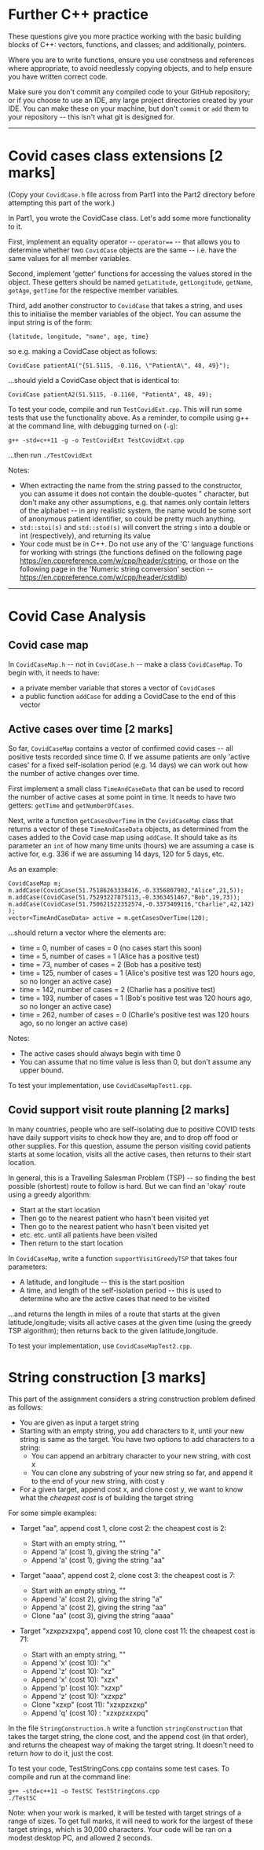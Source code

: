 # Further C++ practice

These questions give you more practice working with the basic building blocks of C++: vectors, functions, and classes; and additionally, pointers.

Where you are to write functions, ensure you use constness and references where appropriate, to avoid needlessly copying objects, and to help ensure you have written correct code.

Make sure you don't commit any compiled code to your GitHub repository; or if you choose to use an IDE, any large project directories created by your IDE.  You can make these on your machine, but don't `commit` or `add` them to your repository -- this isn't what git is designed for.

----

# Covid cases class extensions [2 marks]

(Copy your `CovidCase.h` file across from Part1 into the Part2 directory before attempting this part of the work.)

In Part1, you wrote the CovidCase class.  Let's add some more functionality to it.

First, implement an equality operator -- `operator==` -- that allows you to determine whether two `CovidCase` objects are the same -- i.e. have the same values for all member variables.

Second, implement 'getter' functions for accessing the values stored in the object.  These getters should be named `getLatitude`, `getLongitude`, `getName`, `getAge`, `getTime` for the respective member variables.

Third, add another constructor to `CovidCase` that takes a string, and uses this to initialise the member variables of the object.  You can assume the input string is of the form:

`{latitude, longitude, "name", age, time}`

so e.g. making a CovidCase object as follows:

`CovidCase patientA1("{51.5115, -0.116, \"PatientA\", 48, 49}");`  

...should yield a CovidCase object that is identical to:

`CovidCase patientA2(51.5115, -0.1160, "PatientA", 48, 49);`  

 To test your code, compile and run `TestCovidExt.cpp`.  This will run some tests that use the functionality above.  As a reminder, to compile using g++ at the command line, with debugging turned on (`-g`):
 
 `g++ -std=c++11 -g -o TestCovidExt TestCovidExt.cpp`  
 
 ...then run `./TestCovidExt`
 
Notes:

- When extracting the name from the string passed to the constructor, you can assume it does not contain the double-quotes " character, but don't make any other assumptions, e.g. that names only contain letters of the alphabet -- in any realistic system, the name would be some sort of anonymous patient identifier, so could be pretty much anything.
- `std::stoi(s)` and `std::stod(s)` will convert the string `s` into a double or int (respectively), and returning its value
- Your code must be in C++.  Do not use any of the 'C' language functions for working with strings (the functions defined on the following page <https://en.cppreference.com/w/cpp/header/cstring>, or those on the following page in the 'Numeric string conversion' section -- <https://en.cppreference.com/w/cpp/header/cstdlib>) 

----

# Covid Case Analysis


## Covid case map

In `CovidCaseMap.h` -- not in `CovidCase.h` -- make a class `CovidCaseMap`. To begin with, it needs to have:

- a private member variable that stores a vector of `CovidCase`s
- a public function `addCase` for adding a CovidCase to the end of this vector

## Active cases over time [2 marks]

So far, `CovidCaseMap` contains a vector of confirmed covid cases -- all positive tests recorded since time 0.  If we assume patients are only 'active cases' for a fixed self-isolation period (e.g. 14 days) we can work out how the number of active changes over time.

First implement a small class `TimeAndCaseData` that can be used to record the number of active cases at some point in time.   It needs to have two getters: `getTime` and `getNumberOfCases`.

Next, write a function `getCasesOverTime` in the `CovidCaseMap` class that returns a vector of these `TimeAndCaseData` objects, as determined from the cases added to the Covid case map using `addCase`.  It should take as its parameter an `int` of how many time units (hours) we are assuming a case is active for, e.g. 336 if we are assuming 14 days, 120 for 5 days, etc.

As an example:

`CovidCaseMap m;`  
`m.addCase(CovidCase(51.75186263338416,-0.3356807902,"Alice",21,5));`  
`m.addCase(CovidCase(51.75293227875113,-0.3363451467,"Bob",19,73));`  
`m.addCase(CovidCase(51.750621522352574,-0.3373409116,"Charlie",42,142));`  
`vector<TimeAndCaseData> active = m.getCasesOverTime(120);`  

...should return a vector where the elements are:
- time = 0, number of cases = 0 (no cases start this soon)
- time = 5, number of cases = 1 (Alice has a positive test)
- time = 73, number of cases = 2 (Bob has a positive test)
- time = 125, number of cases = 1 (Alice's positive test was 120 hours ago, so no longer an active case)
- time = 142, number of cases = 2 (Charlie has a positive test)
- time = 193, number of cases = 1 (Bob's positive test was 120 hours ago, so no longer an active case)
- time = 262, number of cases = 0 (Charlie's positive test was 120 hours ago, so no longer an active case)


Notes:
- The active cases should always begin with time 0
- You can assume that no time value is less than 0, but don't assume any upper bound.

To test your implementation, use `CovidCaseMapTest1.cpp`.

## Covid support visit route planning [2 marks]

In many countries, people who are self-isolating due to positive COVID tests have daily support visits to check how they are, and to drop off food or other supplies.  For this question, assume the person visiting covid patients starts at some location, visits all the active cases, then returns to their start location.

In general, this is a Travelling Salesman Problem (TSP) -- so finding the best possible (shortest) route to follow is hard.  But we can find an 'okay' route using a greedy algorithm:

- Start at the start location
- Then go to the nearest patient who hasn't been visited yet
- Then go to the nearest patient who hasn't been visited yet
- etc. etc. until all patients have been visited
- Then return to the start location

In `CovidCaseMap`, write a function `supportVisitGreedyTSP` that takes four parameters:
- A latitude, and longitude -- this is the start position
- A time, and length of the self-isolation period -- this is used to determine who are the active cases that need to be visited

...and returns the length in miles of a route that starts at the given latitude,longitude; visits all active cases at the given time (using the greedy TSP algorithm); then returns back to the given latitude,longitude.

To test your implementation, use `CovidCaseMapTest2.cpp`.

# String construction [3 marks]

This part of the assignment considers a string construction problem defined as follows:

- You are given as input a target string
- Starting with an empty string, you add characters to it, until your new string is same as the target.  You have two options to add characters to a string:
  - You can append an arbitrary character to your new string, with cost x
  - You can clone any substring of your new string so far, and append it to the end of your new string, with cost y
- For a given target, append cost x, and clone cost y, we want to know what the *cheapest cost* is of building the target string

For some simple examples:

- Target "aa", append cost 1, clone cost 2: the cheapest cost is 2:
  - Start with an empty string, ""
  - Append 'a' (cost 1), giving the string "a"
  - Append 'a' (cost 1), giving the string "aa"

- Target "aaaa", append cost 2, clone cost 3: the cheapest cost is 7:
  - Start with an empty string, ""
  - Append 'a' (cost 2), giving the string "a"
  - Append 'a' (cost 2), giving the string "aa"
  - Clone "aa" (cost 3), giving the string "aaaa"

- Target "xzxpzxzxpq", append cost 10, clone cost 11: the cheapest cost is 71:
  - Start with an empty string, ""
  - Append 'x' (cost 10): "x"
  - Append 'z' (cost 10): "xz" 
  - Append 'x' (cost 10): "xzx"
  - Append 'p' (cost 10): "xzxp"
  - Append 'z' (cost 10): "xzxpz"
  - Clone "xzxp" (cost 11): "xzxpzxzxp"
  - Append 'q' (cost 10) : "xzxpzxzxpq"

In the file `StringConstruction.h` write a function `stringConstruction` that takes the target string, the clone cost, and the append cost (in that order), and returns the cheapest way of making the target string.  It doesn't need to return *how* to do it, just the cost.

To test your code, TestStringCons.cpp contains some test cases.  To compile and run at the command line:

`g++ -std=c++11 -o TestSC TestStringCons.cpp`  
`./TestSC`

Note: when your work is marked, it will be tested with target strings of a range of sizes.  To get full marks, it will need to work for the largest of these target strings, which is 30,000 characters.  Your code will be ran on a modest desktop PC, and allowed 2 seconds.

